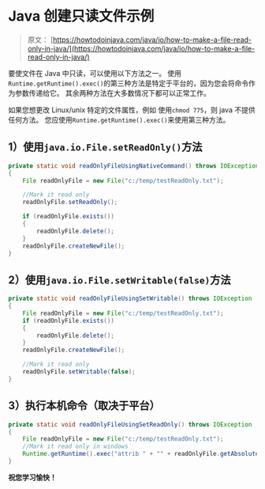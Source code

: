 # Java 创建只读文件示例

> 原文： [https://howtodoinjava.com/java/io/how-to-make-a-file-read-only-in-java/](https://howtodoinjava.com/java/io/how-to-make-a-file-read-only-in-java/)

要使文件在 Java 中只读，可以使用以下方法之一。 使用`Runtime.getRuntime().exec()`的第三种方法是特定于平台的，因为您会将命令作为参数传递给它。 其余两种方法在大多数情况下都可以正常工作。

如果您想更改 Linux/unix 特定的文件属性，例如 使用`chmod 775`，则 java 不提供任何方法。 您应使用`Runtime.getRuntime().exec()`来使用第三种方法。

## 1）使用`java.io.File.setReadOnly()`方法

```java
private static void readOnlyFileUsingNativeCommand() throws IOException 
{
	File readOnlyFile = new File("c:/temp/testReadOnly.txt");

	//Mark it read only
	readOnlyFile.setReadOnly();

	if (readOnlyFile.exists()) 
	{
		readOnlyFile.delete();
	}
	readOnlyFile.createNewFile();
}

```

## 2）使用`java.io.File.setWritable(false)`方法

```java
private static void readOnlyFileUsingSetWritable() throws IOException 
{
	File readOnlyFile = new File("c:/temp/testReadOnly.txt");
	if (readOnlyFile.exists()) 
	{
		readOnlyFile.delete();
	}
	readOnlyFile.createNewFile();

	//Mark it read only
	readOnlyFile.setWritable(false);
}

```

## 3）执行本机命令（取决于平台）

```java
private static void readOnlyFileUsingSetReadOnly() throws IOException 
{
	File readOnlyFile = new File("c:/temp/testReadOnly.txt");
	//Mark it read only in windows
	Runtime.getRuntime().exec("attrib " + "" + readOnlyFile.getAbsolutePath() + "" + " +R");
}

```

 **祝您学习愉快！**